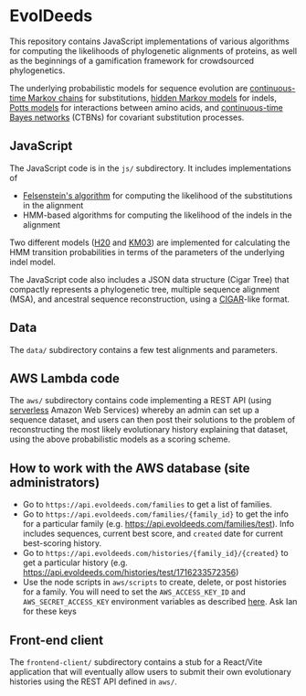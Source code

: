 # EvolDeeds

This repository contains JavaScript implementations of
various algorithms for computing the likelihoods of phylogenetic alignments
of proteins, as well as the beginnings of a gamification
framework for crowdsourced phylogenetics.

The underlying probabilistic models for sequence evolution are
[continuous-time Markov chains](https://en.wikipedia.org/wiki/Continuous-time_Markov_chain) for substitutions,
[hidden Markov models](https://web.stanford.edu/class/cs262/archives/notes/lecture8.pdf) for indels,
[Potts models](https://tianyu-lu.github.io/communication/protein/ml/2021/04/09/Potts-Model-Visualized.html) for interactions between amino acids,
and [continuous-time Bayes networks](https://arxiv.org/abs/1301.0591)
(CTBNs) for covariant substitution processes.


## JavaScript

The JavaScript code is in the `js/` subdirectory.
It includes implementations of

- [Felsenstein's algorithm](https://en.wikipedia.org/wiki/Felsenstein%27s_tree-pruning_algorithm) for computing the likelihood of the substitutions in the alignment
- HMM-based algorithms for computing the likelihood of the indels in the alignment

Two different models ([H20](https://academic.oup.com/genetics/article/216/4/1187/6065876) and [KM03](https://pubmed.ncbi.nlm.nih.gov/14529629/)) are implemented for calculating the HMM transition probabilities in terms of the parameters of the underlying indel model.

The JavaScript code also includes a JSON data structure (Cigar Tree) that compactly represents a phylogenetic tree, multiple sequence alignment (MSA), and ancestral sequence reconstruction, using a [CIGAR](https://jef.works/blog/2017/03/28/CIGAR-strings-for-dummies/)-like format.

## Data

The `data/` subdirectory contains a few test alignments and parameters.

## AWS Lambda code

The `aws/` subdirectory contains code implementing a REST API
(using [serverless](https://www.cloudflare.com/learning/serverless/) Amazon Web Services) whereby an admin can set up a sequence dataset,
and users can then post their solutions to the problem of reconstructing the
most likely evolutionary history explaining that dataset,
using the above probabilistic models as a scoring scheme.

## How to work with the AWS database (site administrators)

- Go to `https://api.evoldeeds.com/families` to get a list of families.
- Go to `https://api.evoldeeds.com/families/{family_id}` to get the info for a particular family (e.g. https://api.evoldeeds.com/families/test). Info includes sequences, current best score, and `created` date for current best-scoring history.
- Go to `https://api.evoldeeds.com/histories/{family_id}/{created}` to get a particular history (e.g. https://api.evoldeeds.com/histories/test/1716233572356)
- Use the node scripts in `aws/scripts` to create, delete, or post histories for a family. You will need to set the `AWS_ACCESS_KEY_ID` and `AWS_SECRET_ACCESS_KEY` environment variables as described [here](https://docs.aws.amazon.com/cli/v1/userguide/cli-configure-envvars.html). Ask Ian for these keys


## Front-end client

The `frontend-client/` subdirectory contains a stub for a React/Vite
application that will eventually allow users to submit their own
evolutionary histories using the REST API defined in `aws/`.